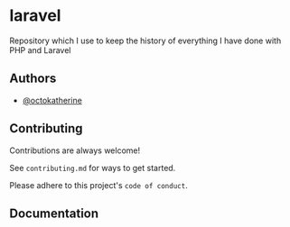 # laravel
Repository which I use to keep the history of everything I have done with PHP and Laravel


## Authors

- [@octokatherine](https://www.github.com/gonzalo-garcian)


## Contributing

Contributions are always welcome!

See `contributing.md` for ways to get started.

Please adhere to this project's `code of conduct`.


## Documentation
